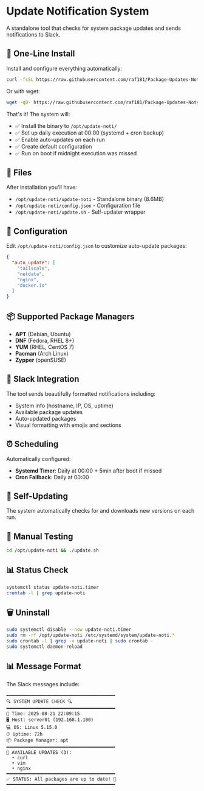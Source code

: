 # Update Notification System

A standalone tool that checks for system package updates and sends notifications to Slack.

## 🚀 One-Line Install

Install and configure everything automatically:

```bash
curl -fsSL https://raw.githubusercontent.com/raf181/Package-Updates-Noty/main/install.sh | sudo bash
```

Or with wget:
```bash
wget -qO- https://raw.githubusercontent.com/raf181/Package-Updates-Noty/main/install.sh | sudo bash
```

That's it! The system will:
- ✅ Install the binary to `/opt/update-noti/`
- ✅ Set up daily execution at 00:00 (systemd + cron backup)
- ✅ Enable auto-updates on each run
- ✅ Create default configuration
- ✅ Run on boot if midnight execution was missed

## 📁 Files

After installation you'll have:
- `/opt/update-noti/update-noti` - Standalone binary (8.6MB)
- `/opt/update-noti/config.json` - Configuration file
- `/opt/update-noti/update.sh` - Self-updater wrapper

## 🔧 Configuration

Edit `/opt/update-noti/config.json` to customize auto-update packages:

```json
{
  "auto_update": [
    "tailscale",
    "netdata",
    "nginx",
    "docker.io"
  ]
}
```

## 📦 Supported Package Managers

- **APT** (Debian, Ubuntu)
- **DNF** (Fedora, RHEL 8+)
- **YUM** (RHEL, CentOS 7)
- **Pacman** (Arch Linux)
- **Zypper** (openSUSE)

## 💬 Slack Integration

The tool sends beautifully formatted notifications including:
- System info (hostname, IP, OS, uptime)
- Available package updates
- Auto-updated packages
- Visual formatting with emojis and sections

## ⏰ Scheduling

Automatically configured:
- **Systemd Timer**: Daily at 00:00 + 5min after boot if missed
- **Cron Fallback**: Daily at 00:00

## 🔄 Self-Updating

The system automatically checks for and downloads new versions on each run.

## 🧪 Manual Testing

```bash
cd /opt/update-noti && ./update.sh
```

## 📊 Status Check

```bash
systemctl status update-noti.timer
crontab -l | grep update-noti
```

## 🗑️ Uninstall

```bash
sudo systemctl disable --now update-noti.timer
sudo rm -rf /opt/update-noti /etc/systemd/system/update-noti.*
sudo crontab -l | grep -v update-noti | sudo crontab -
sudo systemctl daemon-reload
```

## 📊 Message Format

The Slack messages include:
```
━━━━━━━━━━━━━━━━━━━━━━━━━━━━━━━━━━━━━━━━
🔍 SYSTEM UPDATE CHECK 🔍
━━━━━━━━━━━━━━━━━━━━━━━━━━━━━━━━━━━━━━━━
📅 Time: 2025-08-21 22:09:15
🖥️ Host: server01 (192.168.1.100)
💻 OS: Linux 5.15.0
⏰ Uptime: 72h
📦 Package Manager: apt
━━━━━━━━━━━━━━━━━━━━━━━━━━━━━━━━━━━━━━━━
🔄 AVAILABLE UPDATES (3):
  • curl
  • vim
  • nginx
━━━━━━━━━━━━━━━━━━━━━━━━━━━━━━━━━━━━━━━━
✅ STATUS: All packages are up to date! 🎉
━━━━━━━━━━━━━━━━━━━━━━━━━━━━━━━━━━━━━━━━
```